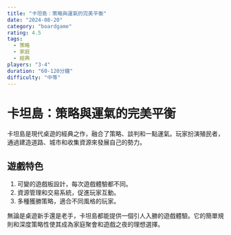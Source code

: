 ```yaml
---
title: "卡坦島：策略與運氣的完美平衡"
date: "2024-08-20"
category: "boardgame"
rating: 4.5
tags: 
  - 策略
  - 家庭
  - 經典
players: "3-4"
duration: "60-120分鐘"
difficulty: "中等"
---
```


# 卡坦島：策略與運氣的完美平衡

卡坦島是現代桌遊的經典之作，融合了策略、談判和一點運氣。玩家扮演殖民者，通過建造道路、城市和收集資源來發展自己的勢力。

## 遊戲特色

1. 可變的遊戲板設計，每次遊戲體驗都不同。
2. 資源管理和交易系統，促進玩家互動。
3. 多種獲勝策略，適合不同風格的玩家。

無論是桌遊新手還是老手，卡坦島都能提供一個引人入勝的遊戲體驗。它的簡單規則和深度策略性使其成為家庭聚會和遊戲之夜的理想選擇。
